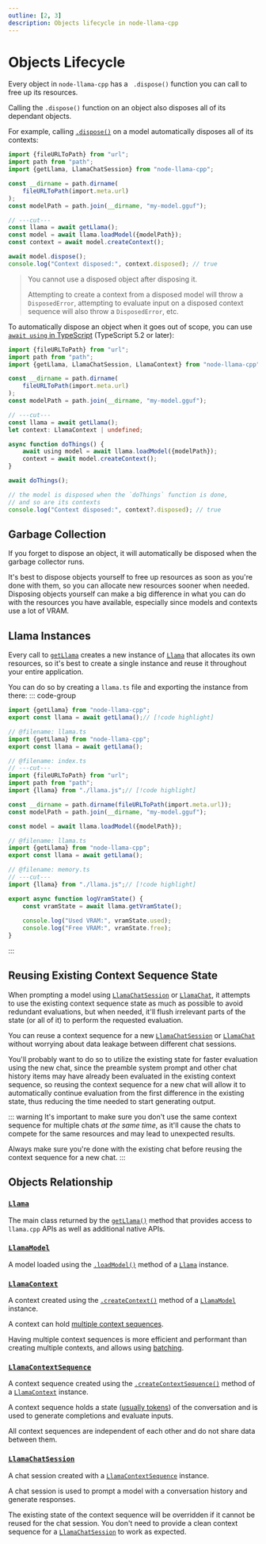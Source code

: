 ```yaml
---
outline: [2, 3]
description: Objects lifecycle in node-llama-cpp
---
```

# Objects Lifecycle
Every object in `node-llama-cpp` has a ` .dispose()` function you can call to free up its resources.

Calling the `.dispose()` function on an object also disposes all of its dependant objects.

For example, calling [`.dispose()`](../api/classes/LlamaModel.md#dispose) on a model automatically disposes all of its contexts:
```typescript
import {fileURLToPath} from "url";
import path from "path";
import {getLlama, LlamaChatSession} from "node-llama-cpp";

const __dirname = path.dirname(
    fileURLToPath(import.meta.url)
);
const modelPath = path.join(__dirname, "my-model.gguf");

// ---cut---
const llama = await getLlama();
const model = await llama.loadModel({modelPath});
const context = await model.createContext();

await model.dispose();
console.log("Context disposed:", context.disposed); // true
```
> You cannot use a disposed object after disposing it.
> 
> Attempting to create a context from a disposed model will throw a `DisposedError`,
> attempting to evaluate input on a disposed context sequence will also throw a `DisposedError`, etc.

To automatically dispose an object when it goes out of scope, you can use [`await using` in TypeScript](https://devblogs.microsoft.com/typescript/announcing-typescript-5-2/#using-declarations-and-explicit-resource-management) (TypeScript 5.2 or later):

```typescript
import {fileURLToPath} from "url";
import path from "path";
import {getLlama, LlamaChatSession, LlamaContext} from "node-llama-cpp";

const __dirname = path.dirname(
    fileURLToPath(import.meta.url)
);
const modelPath = path.join(__dirname, "my-model.gguf");

// ---cut---
const llama = await getLlama();
let context: LlamaContext | undefined;

async function doThings() {
    await using model = await llama.loadModel({modelPath});
    context = await model.createContext();
}

await doThings();

// the model is disposed when the `doThings` function is done,
// and so are its contexts
console.log("Context disposed:", context?.disposed); // true
```

## Garbage Collection
If you forget to dispose an object, it will automatically be disposed when the garbage collector runs.

It's best to dispose objects yourself to free up resources as soon as you're done with them, so you can allocate new resources sooner when needed.
Disposing objects yourself can make a big difference in what you can do with the resources you have available, especially since models and contexts use a lot of VRAM.

## Llama Instances
Every call to [`getLlama`](../api/functions/getLlama.md) creates a new instance of [`Llama`](../api/classes/Llama.md) that allocates its own resources,
so it's best to create a single instance and reuse it throughout your entire application.

You can do so by creating a `llama.ts` file and exporting the instance from there:
::: code-group
```typescript [<code>llama.ts</code>]
import {getLlama} from "node-llama-cpp";
export const llama = await getLlama();// [!code highlight]
```
```typescript [<code>index.ts</code>]
// @filename: llama.ts
import {getLlama} from "node-llama-cpp";
export const llama = await getLlama();

// @filename: index.ts
// ---cut---
import {fileURLToPath} from "url";
import path from "path";
import {llama} from "./llama.js";// [!code highlight]

const __dirname = path.dirname(fileURLToPath(import.meta.url));
const modelPath = path.join(__dirname, "my-model.gguf");

const model = await llama.loadModel({modelPath});
```
```typescript [<code>vram.ts</code>]
// @filename: llama.ts
import {getLlama} from "node-llama-cpp";
export const llama = await getLlama();

// @filename: memory.ts
// ---cut---
import {llama} from "./llama.js";// [!code highlight]

export async function logVramState() {
    const vramState = await llama.getVramState();
    
    console.log("Used VRAM:", vramState.used);
    console.log("Free VRAM:", vramState.free);
}
```
:::

## Reusing Existing Context Sequence State
When prompting a model using [`LlamaChatSession`](../api/classes/LlamaChatSession.md) or [`LlamaChat`](../api/classes/LlamaChat.md),
it attempts to use the existing context sequence state as much as possible to avoid redundant evaluations,
but when needed, it'll flush irrelevant parts of the state (or all of it) to perform the requested evaluation.

You can reuse a context sequence for a new [`LlamaChatSession`](../api/classes/LlamaChatSession.md) or [`LlamaChat`](../api/classes/LlamaChat.md)
without worrying about data leakage between different chat sessions.

You'll probably want to do so to utilize the existing state for faster evaluation using the new chat,
since the preamble system prompt and other chat history items may have already been evaluated in the existing context sequence,
so reusing the context sequence for a new chat will allow it to automatically continue evaluation from the first difference in the existing state,
thus reducing the time needed to start generating output.

::: warning
It's important to make sure you don't use the same context sequence for multiple chats _at the same time_,
as it'll cause the chats to compete for the same resources and may lead to unexpected results.

Always make sure you're done with the existing chat before reusing the context sequence for a new chat.
:::

## Objects Relationship
### [`Llama`](../api/classes/Llama.md)
The main class returned by the [`getLlama()`](../api/functions/getLlama.md) method that provides access to `llama.cpp` APIs as well as additional native APIs.

### [`LlamaModel`](../api/classes/LlamaModel.md)
A model loaded using the [`.loadModel()`](../api/classes/Llama.md#loadmodel) method of a [`Llama`](../api/classes/Llama.md) instance.

### [`LlamaContext`](../api/classes/LlamaContext.md)
A context created using the [`.createContext()`](../api/classes/LlamaModel.md#createcontext) method of a [`LlamaModel`](../api/classes/LlamaModel.md) instance.

A context can hold [multiple context sequences](./batching.md).

Having multiple context sequences is more efficient and performant than creating multiple contexts, and allows using [batching](./batching.md).

### [`LlamaContextSequence`](../api/classes/LlamaContextSequence.md)
A context sequence created using the [`.createContextSequence()`](../api/classes/LlamaContext.md#createcontextsequence) method of a [`LlamaContext`](../api/classes/LlamaContext.md) instance.

A context sequence holds a state ([usually tokens](../api/classes/LlamaContextSequence.md#contexttokens)) of the conversation and is used to generate completions and evaluate inputs.

All context sequences are independent of each other and do not share data between them.

### [`LlamaChatSession`](../api/classes/LlamaChatSession.md)
A chat session created with a [`LlamaContextSequence`](../api/classes/LlamaContextSequence.md) instance.

A chat session is used to prompt a model with a conversation history and generate responses.

The existing state of the context sequence will be overridden if it cannot be reused for the chat session.
You don't need to provide a clean context sequence for a [`LlamaChatSession`](../api/classes/LlamaChatSession.md) to work as expected.
